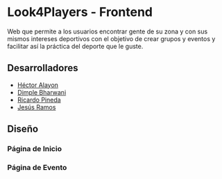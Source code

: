 # Look4Players - Frontend

Web que permite a los usuarios encontrar gente de su zona y con sus mismos intereses deportivos con el objetivo
de crear grupos y eventos y facilitar así la práctica del deporte que le guste.

## Desarrolladores

 - [Héctor Alayon](https://github.com/HAlayon)
 - [Dimple Bharwani](https://github.com/dimplebharwani)
 - [Ricardo Pineda](https://github.com/ririchi2/)
 - [Jesús Ramos](https://github.com/JeramDev)

## Diseño

### Página de Inicio

### Página de Evento

